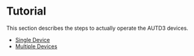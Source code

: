 # Tutorial

This section describes the steps to actually operate the AUTD3 devices.

- [Single Device](./tutorial/single.md)
- [Multiple Devices](./tutorial/multiple.md)
